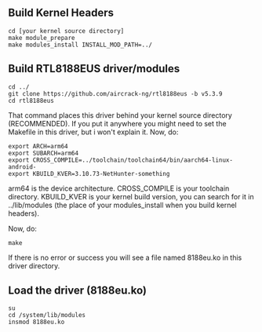## Build Kernel Headers

```
cd [your kernel source directory]
make module_prepare
make modules_install INSTALL_MOD_PATH=../
```

## Build RTL8188EUS driver/modules

```
cd ../
git clone https://github.com/aircrack-ng/rtl8188eus -b v5.3.9
cd rtl8188eus
```

That command places this driver behind your kernel source directory (RECOMMENDED).
If you put it anywhere you might need to set the Makefile in this driver, but i won't explain it.
Now, do:

```
export ARCH=arm64
export SUBARCH=arm64
export CROSS_COMPILE=../toolchain/toolchain64/bin/aarch64-linux-android-
export KBUILD_KVER=3.10.73-NetHunter-something
```

arm64 is the device architecture. 
CROSS_COMPILE is your toolchain directory.
KBUILD_KVER is your kernel build version, you can search for it in ../lib/modules (the place of your modules_install when you build kernel headers).

Now, do:
```
make
```

If there is no error or success you will see a file named 8188eu.ko in this driver directory.


## Load the driver (8188eu.ko)
```
su
cd /system/lib/modules
insmod 8188eu.ko
```

